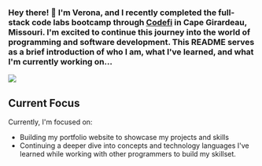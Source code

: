 ### Hey there! 👋 I'm Verona, and I recently completed the full-stack code labs bootcamp through <a href="https://www.codefiworks.com/codelabs/">Codefi</a> in Cape Girardeau, Missouri. I'm excited to continue this journey into the world of programming and software development. This README serves as a brief introduction of who I am, what I've learned, and what I'm currently working on...



<div id=”header” align=”center”>
 <img src=https://media.giphy.com/media/QX7nMrAHVN0FFD7EtK/giphy.gif width=”100”/>
</div>

## Current Focus
Currently, I'm focused on:
<ul>
  <li>Building my portfolio website to showcase my projects and skills</li>
  <li>Continuing a deeper dive into concepts and technology languages I've learned while working with other programmers to build my skillset.</li>
</ul>
<!--
**gitmissv/gitmissv** is a ✨ _special_ ✨ repository because its `README.md` (this file) appears on your GitHub profile.

Here are some ideas to get you started:

- 🔭 I’m currently working on ...
- 🌱 I’m currently learning ...
- 👯 I’m looking to collaborate on ...
- 🤔 I’m looking for help with ...
- 💬 Ask me about ...
- 📫 How to reach me: ...
- 😄 Pronouns: ...
- ⚡ Fun fact: ...
-->
